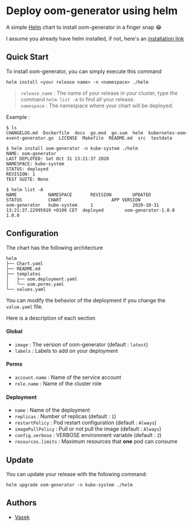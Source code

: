 # Deploy oom-generator using helm

A simple [Helm](https://helm.sh/) chart to install oom-generator in a finger snap :joy:

I assume you already have helm installed, if not, here's an [installation link](https://helm.sh/docs/intro/install/)

## Quick Start

To install oom-generator, you can simply execute this command
```
helm install <your release name> -n <namespace> ./helm
```
> `release_name` : The name of your release in your cluster, type the command `helm list -A` to find all your release.<br>
> `namespace` : The namespace where your chart will be deployed.


Example :
```
$ ls
CHANGELOG.md  Dockerfile  docs  go.mod  go.sum  helm  kubernetes-oom-event-generator.go  LICENSE  Makefile  README.md  src  testdata

$ helm install oom-generator -n kube-system ./helm
NAME: oom-generator
LAST DEPLOYED: Sat Oct 31 13:21:37 2020
NAMESPACE: kube-system
STATUS: deployed
REVISION: 1
TEST SUITE: None

$ helm list -A
NAME            NAMESPACE       REVISION        UPDATED                                 STATUS          CHART                   APP VERSION
oom-generator   kube-system     1               2020-10-31 13:21:37.22995919 +0100 CET  deployed        oom-generator-1.0.0     1.0.0      
```

## Configuration

The chart has the following architecture

```
helm
├── Chart.yaml
├── README.md
├── templates
│   ├── oom.deployment.yaml
│   └── oom.perms.yaml
└── values.yaml
```

You can modify the behavior of the deployment if you change the `value.yaml` file.

Here is a description of each section

#### Global

- `image` : The version of oom-generator (default : `latest`)
- `labels` : Labels to add on your deployment 

#### Perms

- `account.name` : Name of the service account
- `role.name` : Name of the cluster role

#### Deployment

- `name` : Name of the deployment
- `replicas` : Number of replicas (default : `1`) 
- `restartPolicy` : Pod restart configuration (default : `Always`)
- `imagePullPolicy` : Pull or not pull the image (default : `Always`)
- `config.verbose` : VERBOSE environment variable (default : `2`)
- `resources.limits` : Maximum resources that **one** pod can consume

## Update

You can update your release with the following command:

```
helm upgrade oom-generator -n kube-system ./helm
```

## Authors
- [Vasek](https://github.com/TomChv)

